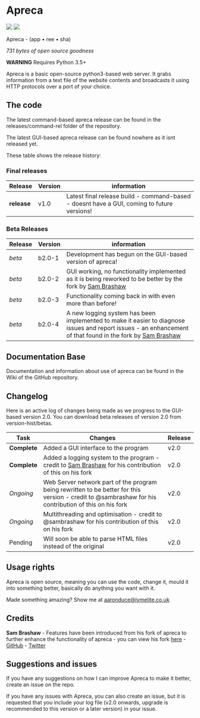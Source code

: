 # Apreca

<img src="https://img.shields.io/badge/release--version-v1.0-green.svg" /> <img src="https://img.shields.io/badge/beta--version-b2.0-4-yellow.svg" />

Apreca - (app • ree • sha)

_731 bytes of open source goodness_

**WARNING** Requires Python 3.5+

Apreca is a basic open-source python3-based web server. It grabs information from a text file of the website contents and broadcasts it using HTTP protocols over a port of your choice.

## The code

The latest command-based apreca release can be found in the releases/command-rel folder of the repository.

The latest GUI-based apreca release can be found nowhere as it isnt released yet.

These table shows the release history:

### Final releases

| Release | Version | information |
| --- | --- | --- |
| **release** | v1.0 | Latest final release build - command-based - doesnt have a GUI, coming to future versions! |

### Beta Releases

| Release | Version | information |
| --- | --- | --- |
| *beta* | b2.0-1 | Development has begun on the GUI-based version of apreca! |
| *beta* | b2.0-2 | GUI working, no functionality implemented as it is being reworked to be better by the fork by [Sam Brashaw](https://github.com/sambrashaw/apreca) | 
| *beta* | b2.0-3 | Functionality coming back in with even more than before! | 
| *beta* | b2.0-4 | A new logging system has been implemented to make it easier to diagnose issues and report issues - an enhancement of that found in the fork by [Sam Brashaw](https://github.com/sambrashaw/apreca) | 

## Documentation Base

Documentation and information about use of apreca can be found in the Wiki of the GitHub repository.

## Changelog

Here is an active log of changes being made as we progress to the GUI-based version 2.0. You can download beta releases of version 2.0 from version-hist/betas.

| Task | Changes | Release |
| --- | --- | --- |
| **Complete** | Added a GUI interface to the program | v2.0 |
| **Complete** | Added a logging system to the program - credit to [Sam Brashaw](https://github.com/sambrashaw) for his contribution of this on his fork | v2.0 |
| *Ongoing* | Web Server network part of the program being rewritten to be better for this version - credit to @sambrashaw for his contribution of this on his fork | v2.0 |
| *Ongoing* | Multithreading and optimisation - credit to @sambrashaw for his contribution of this on his fork | v2.0 |
| Pending | Will soon be able to parse HTML files instead of the original  | v2.0 |

## Usage rights

Apreca is open source, meaning you can use the code, change it, mould it into something better, basically do anything you want with it.

Made something amazing? Show me at aaronduce@lymelite.co.uk

## Credits

**Sam Brashaw** - Features have been introduced from his fork of apreca to further enhance the functionality of apreca - you can view his fork [here](https://github.com/sambrashaw/apreca) - [GitHub](https://github.com/sambrashaw) - [Twitter](https://twitter.com/trsambrashaw)

## Suggestions and issues

If you have any suggestions on how I can improve Apreca to make it better, create an issue on the repo.

If you have any issues with Apreca, you can also create an issue, but it is requested that you include your log file (v2.0 onwards, upgrade is recommended to this version or a later version) in your issue.

